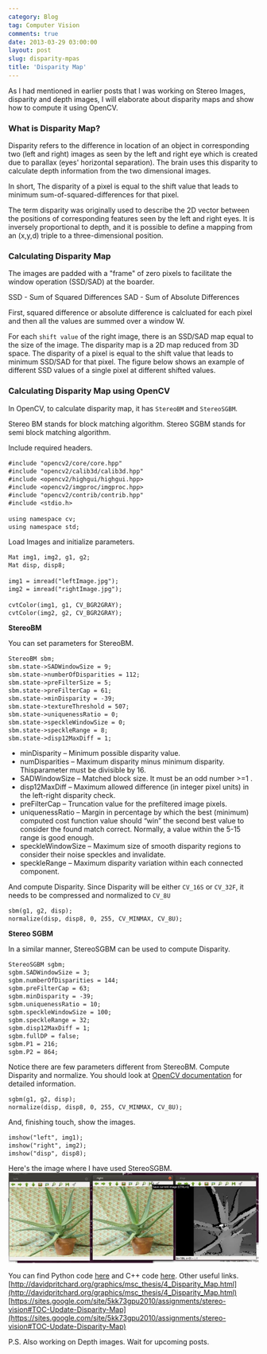 ```yaml
---
category: Blog
tag: Computer Vision
comments: true
date: 2013-03-29 03:00:00
layout: post
slug: disparity-mpas
title: 'Disparity Map'
---
```


As I had mentioned in earlier posts that I was working on Stereo Images, disparity and depth images, I will elaborate about disparity maps and show how to compute it using OpenCV.

### What is Disparity Map?

Disparity refers to the difference in location of an object in corresponding two (left and right) images as seen by the left and right eye which is created due to parallax (eyes' horizontal separation). The brain uses this disparity to calculate depth information from the two dimensional images.

In short, The disparity of a pixel is equal to the shift value that leads to minimum sum-of-squared-differences for that pixel.

The term disparity was originally used to describe the 2D vector between the positions of corresponding features seen by the left and right eyes. It is inversely proportional to depth, and it is possible to define a mapping from an (x,y,d) triple to a three-dimensional position. 

### Calculating Disparity Map

The images are padded with a "frame" of zero pixels to facilitate the window operation (SSD/SAD) at the boarder.

SSD - Sum of Squared Differences
SAD - Sum of Absolute Differences

First, squared difference or absolute difference is calcluated for each pixel and then all the values are summed over a window W.

For each `shift value` of the right image, there is an SSD/SAD map equal to the size of the image. The disparity map is a 2D map reduced from 3D space. The disparity of a pixel is equal to the shift value that leads to minimum SSD/SAD for that pixel. The figure below shows an example of different SSD values of a single pixel at different shifted values.

### Calculating Disparity Map using OpenCV

In OpenCV, to calculate disparity map, it has `StereoBM` and `StereoSGBM`.

Stereo BM stands for block matching algorithm.
Stereo SGBM stands for semi block matching algorithm.

Include required headers.

    #include "opencv2/core/core.hpp"
    #include "opencv2/calib3d/calib3d.hpp"
    #include <opencv2/highgui/highgui.hpp>
    #include <opencv2/imgproc/imgproc.hpp>
    #include "opencv2/contrib/contrib.hpp"
    #include <stdio.h>

    using namespace cv;
    using namespace std;

Load Images and initialize parameters.

    Mat img1, img2, g1, g2;
    Mat disp, disp8;

    img1 = imread("leftImage.jpg");
    img2 = imread("rightImage.jpg");

    cvtColor(img1, g1, CV_BGR2GRAY);
    cvtColor(img2, g2, CV_BGR2GRAY);

**StereoBM**

You can set parameters for StereoBM.

    StereoBM sbm;
    sbm.state->SADWindowSize = 9;
    sbm.state->numberOfDisparities = 112;
    sbm.state->preFilterSize = 5;
    sbm.state->preFilterCap = 61;
    sbm.state->minDisparity = -39;
    sbm.state->textureThreshold = 507;
    sbm.state->uniquenessRatio = 0;
    sbm.state->speckleWindowSize = 0;
    sbm.state->speckleRange = 8;
    sbm.state->disp12MaxDiff = 1;


- minDisparity – Minimum possible disparity value.
- numDisparities – Maximum disparity minus minimum disparity. Thisparameter must be divisible by 16.
- SADWindowSize – Matched block size. It must be an odd number >=1 . 
- disp12MaxDiff – Maximum allowed difference (in integer pixel units) in the left-right disparity check.
- preFilterCap – Truncation value for the prefiltered image pixels.
- uniquenessRatio – Margin in percentage by which the best (minimum) computed cost function value should “win” the second best value to consider the found match correct. Normally, a value within the 5-15 range is good enough.
- speckleWindowSize – Maximum size of smooth disparity regions to consider their noise speckles and invalidate.
- speckleRange – Maximum disparity variation within each connected component. 

And compute Disparity. Since Disparity will be either `CV_16S` or `CV_32F`, it needs to be compressed and normalized to `CV_8U`

    sbm(g1, g2, disp);
    normalize(disp, disp8, 0, 255, CV_MINMAX, CV_8U);


**Stereo SGBM**

In a similar manner, StereoSGBM can be used to compute Disparity.

    StereoSGBM sgbm;
    sgbm.SADWindowSize = 3;
    sgbm.numberOfDisparities = 144;
    sgbm.preFilterCap = 63;
    sgbm.minDisparity = -39;
    sgbm.uniquenessRatio = 10;
    sgbm.speckleWindowSize = 100;
    sgbm.speckleRange = 32;
    sgbm.disp12MaxDiff = 1;
    sgbm.fullDP = false;
    sgbm.P1 = 216;
    sgbm.P2 = 864;

Notice there are few parameters different from StereoBM. Compute Disparity and normalize. You should look at [OpenCV documentation](http://docs.opencv.org/modules/calib3d/doc/camera_calibration_and_3d_reconstruction.html?highlight=disparity#StereoSGBM::StereoSGBM%28int%20minDisparity,%20int%20numDisparities,%20int%20SADWindowSize,%20int%20P1,%20int%20P2,%20int%20disp12MaxDiff,%20int%20preFilterCap,%20int%20uniquenessRatio,%20int%20speckleWindowSize,%20int%20speckleRange,%20bool%20fullDP%29) for detailed information.

    sgbm(g1, g2, disp);
    normalize(disp, disp8, 0, 255, CV_MINMAX, CV_8U);

And, finishing touch, show the images.

    imshow("left", img1);
    imshow("right", img2);
    imshow("disp", disp8);

Here's the image where I have used StereoSGBM.
![Disparity_Image](/assets/images/disp1.jpg)

You can find Python code [here](https://github.com/jayrambhia/Vision/blob/master/OpenCV/Python/disparity.py) and C++ code [here](https://github.com/jayrambhia/Vision/blob/master/OpenCV/C%2B%2B/disparity.cpp).
Other useful links. 
[http://davidpritchard.org/graphics/msc_thesis/4_Disparity_Map.html](http://davidpritchard.org/graphics/msc_thesis/4_Disparity_Map.html)
[https://sites.google.com/site/5kk73gpu2010/assignments/stereo-vision#TOC-Update-Disparity-Map](https://sites.google.com/site/5kk73gpu2010/assignments/stereo-vision#TOC-Update-Disparity-Map)

P.S. Also working on Depth images. Wait for upcoming posts.
